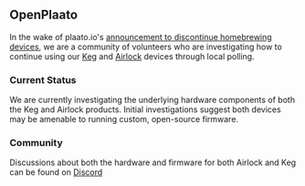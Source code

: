 ## OpenPlaato

In the wake of plaato.io's [announcement to discontinue homebrewing devices](https://plaato.io/pages/homebrewing),
we are a community of volunteers who are investigating how to continue using our
[Keg](https://plaato.io/products/plaato-keg) and [Airlock](https://plaato.io/products/plaato-airlock) devices
through local polling.


### Current Status

We are currently investigating the underlying hardware components of both the Keg and Airlock products. Initial
investigations suggest both devices may be amenable to running custom, open-source firmware.

### Community

Discussions about both the hardware and firmware for both Airlock and Keg can be found on
[Discord](https://discord.gg/ukX8RHyM)
